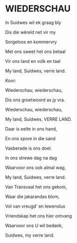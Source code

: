 # WIEDERSCHAU

In Suidwes wil ek graag bly

Dis die wêreld net vir my

Sorgeloos en kommervry

Met ons sweet het ons betaal

Vir ons land en volk en taal

My land, Suidwes, verre land.


_Koor:_

Wiederschau, wiederschau,

Dis ons groetwoord as jy vra.

Wiederschau, wiederschau,

My land, Suidwes, VERRE LAND.


Daar is eelte in ons hand,

En ons spore in die sand

Vasberade is ons doel.

In ons strewe dag na dag

Waarvoor ons ook almal wag,

My land, Suidwes, verre land.


Van Transvaal het ons gekom,

Waar die jakarandas blom,

Vol van vreugd' en lewenslus

Vriendskap het ons hier ontvang

Waarvoor ons U wil bedank,

Suidwes, my verre land.

